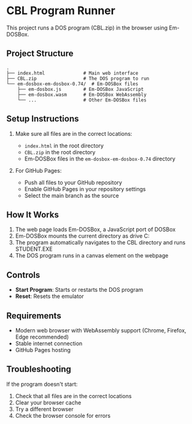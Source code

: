 # CBL Program Runner

This project runs a DOS program (CBL.zip) in the browser using Em-DOSBox.

## Project Structure

```
.
├── index.html              # Main web interface
├── CBL.zip                 # The DOS program to run
└── em-dosbox-em-dosbox-0.74/  # Em-DOSBox files
    ├── em-dosbox.js        # Em-DOSBox JavaScript
    ├── em-dosbox.wasm      # Em-DOSBox WebAssembly
    └── ...                 # Other Em-DOSBox files
```

## Setup Instructions

1. Make sure all files are in the correct locations:
   - `index.html` in the root directory
   - `CBL.zip` in the root directory
   - Em-DOSBox files in the `em-dosbox-em-dosbox-0.74` directory

2. For GitHub Pages:
   - Push all files to your GitHub repository
   - Enable GitHub Pages in your repository settings
   - Select the main branch as the source

## How It Works

1. The web page loads Em-DOSBox, a JavaScript port of DOSBox
2. Em-DOSBox mounts the current directory as drive C:
3. The program automatically navigates to the CBL directory and runs STUDENT.EXE
4. The DOS program runs in a canvas element on the webpage

## Controls

- **Start Program**: Starts or restarts the DOS program
- **Reset**: Resets the emulator

## Requirements

- Modern web browser with WebAssembly support (Chrome, Firefox, Edge recommended)
- Stable internet connection
- GitHub Pages hosting

## Troubleshooting

If the program doesn't start:
1. Check that all files are in the correct locations
2. Clear your browser cache
3. Try a different browser
4. Check the browser console for errors 